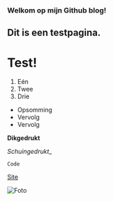 ### Welkom op mijn Github blog!

## Dit is een testpagina.

# Test!


1. Eén
2. Twee
3. Drie

- Opsomming
- Vervolg
- Vervolg

**Dikgedrukt**

_Schuingedrukt__

`Code`

[Site](https://google.com)

![Foto](https://i.pinimg.com/750x/33/32/6d/33326dcddbf15c56d631e374b62338dc.jpg)
